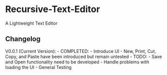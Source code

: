 # Recursive-Text-Editor
A Lightweight Text Editor

## Changelog
V0.0.1 (Current Version):
    - COMPLETED:
        - Introduce UI
        - New, Print, Cut, Copy, and Paste have been introduced but remain untested
    - TODO:
        - Save and Open functionality need to be developed
        - Handle problems with loading the UI
        - General Testing